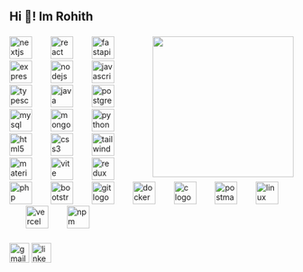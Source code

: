 <h2 align="left">Hi 👋! Im Rohith</h2>

###

<img align="right" height="250" src="https://img.freepik.com/free-vector/programmer-working-flat-style_52683-15041.jpg?size=626&ext=jpg"  />

###

<div align="left">
  <img src="https://skillicons.dev/icons?i=nextjs" height="40" alt="nextjs logo"  />
  <img width="25" />
  <img src="https://skillicons.dev/icons?i=react" height="40" alt="react logo"  />
  <img width="25" />
  <img src="https://skillicons.dev/icons?i=fastapi" height="40" alt="fastapi logo"  />
  <img width="25" />
  <img src="https://skillicons.dev/icons?i=express" height="40" alt="express logo"  />
  <img width="25" />
  <img src="https://skillicons.dev/icons?i=nodejs" height="40" alt="nodejs logo"  />
  <img width="25" />
  <img src="https://skillicons.dev/icons?i=js" height="40" alt="javascript logo"  />
  <img width="25" />
  <img src="https://skillicons.dev/icons?i=ts" height="40" alt="typescript logo"  />
  <img width="25" />
  <img src="https://skillicons.dev/icons?i=java" height="40" alt="java logo"  />
  <img width="25" />
  <img src="https://skillicons.dev/icons?i=postgres" height="40" alt="postgresql logo"  />
  <img width="25" />
  <img src="https://skillicons.dev/icons?i=mysql" height="40" alt="mysql logo"  />
  <img width="25" />
  <img src="https://skillicons.dev/icons?i=mongodb" height="40" alt="mongodb logo"  />
  <img width="25" />
  <img src="https://skillicons.dev/icons?i=py" height="40" alt="python logo"  />
  <img width="25" />
  <img src="https://skillicons.dev/icons?i=html" height="40" alt="html5 logo"  />
  <img width="25" />
  <img src="https://skillicons.dev/icons?i=css" height="40" alt="css3 logo"  />
  <img width="25" />
  <img src="https://skillicons.dev/icons?i=tailwind" height="40" alt="tailwindcss logo"  />
  <img width="25" />
  <img src="https://skillicons.dev/icons?i=materialui" height="40" alt="materialui logo"  />
  <img width="25" />
  <img src="https://skillicons.dev/icons?i=vite" height="40" alt="vite logo"  />
  <img width="25" />
  <img src="https://skillicons.dev/icons?i=redux" height="40" alt="redux logo"  />
  <img width="25" />
  <img src="https://skillicons.dev/icons?i=php" height="40" alt="php logo"  />
  <img width="25" />
  <img src="https://skillicons.dev/icons?i=bootstrap" height="40" alt="bootstrap logo"  />
  <img width="25" />
  <img src="https://skillicons.dev/icons?i=git" height="40" alt="git logo"  />
  <img width="25" />
  <img src="https://skillicons.dev/icons?i=docker" height="40" alt="docker logo"  />
  <img width="25" />
  <img src="https://skillicons.dev/icons?i=c" height="40" alt="c logo"  />
  <img width="25" />
  <img src="https://skillicons.dev/icons?i=postman" height="40" alt="postman logo"  />
  <img width="25" />
  <img src="https://skillicons.dev/icons?i=linux" height="40" alt="linux logo"  />
  <img width="25" />
  <img src="https://skillicons.dev/icons?i=vercel" height="40" alt="vercel logo"  />
  <img width="25" />
  <img src="https://cdn.jsdelivr.net/gh/devicons/devicon/icons/npm/npm-original-wordmark.svg" height="40" alt="npm logo"  />
</div>

###

<div align="left">
 <a href="rohithvangapandu007@gmail.com"> <img src="https://img.shields.io/static/v1?message=Gmail&logo=gmail&label=&color=D14836&logoColor=white&labelColor=&style=for-the-badge" height="35" alt="gmail logo"  /></a>
  <a href="https://www.linkedin.com/in/rohith-vangapandu-33697b228"><img src="https://img.shields.io/static/v1?message=LinkedIn&logo=linkedin&label=&color=0077B5&logoColor=white&labelColor=&style=for-the-badge" height="35" alt="linkedin logo"  /></a>
</div>

###
